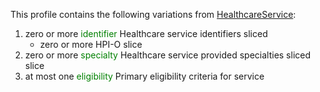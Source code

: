 This profile contains the following variations from [HealthcareService](http://hl7.org/fhir/STU3/HealthcareService):


1. zero or more <span style='color:green'>identifier</span> Healthcare service identifiers sliced
   * zero or more HPI-O slice
1. zero or more <span style='color:green'>specialty</span> Healthcare service provided specialties sliced
    slice
1. at most one <span style='color:green'>eligibility</span> Primary eligibility criteria for service
